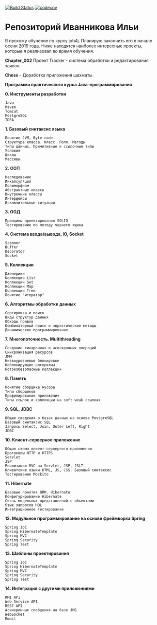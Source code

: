 [![Build Status](https://travis-ci.org/baratrumus/job4j.svg?branch=master)](https://travis-ci.org/baratrumus/job4j)
[![codecov](https://codecov.io/gh/baratrumus/job4j/branch/master/graph/badge.svg)](https://codecov.io/gh/baratrumus/job4j)


# Репозиторий  Иванникова Ильи

Я прохожу обучение по курсу job4j. Планирую закончить его в начале осени 2019 года. Ниже находятся наиболее интересные проекты, которые я реализовал во время обучения.

**Chapter_002**  Проект Tracker - система обработки и редактирования заявок.

**Chess** - Доработка приложения шахматы.


**Программа практического курса Java-программирования**

**0. Инструменты разработки**

    Java
    Maven
    Tomcat
    PostgreSQL
    IDEA

**1. Базовый синтаксис языка**

    Понятие JVM, Byte code
    Структура класса. Класс. Поля. Методы
    Типы данных. Примитивные и ссылочные типы
    Условия
    Циклы
    Массивы

**2. ООП**

    Наследование
    Инкапсуляция
    Полиморфизм
    Абстрактные классы
    Внутренние классы
    Интерфейсы
    Исключительные ситуации

**3. ООД**

    Принципы проектирования SOLID
    Тестирование по методу черного ящика

**4. Система ввода/вывода, IO, Socket**

    Scanner
    Buffer
    Decorator
    Socket

**5. Коллекции**

    Дженерики
    Коллекции List
    Коллекции Set
    Коллекции Map
    Коллекции Tree
    Понятие "итератор"

**6. Алгоритмы обработки данных**

    Сортировка и поиск
    Виды структур данных
    Обходы графов
    Комбинаторный поиск и эвристические методы
    Динамическое программирование

**7. Многопоточность. Multithreading**

    Создание синхронных и асинхронных операций
    Синхронизация ресурсов
    JMM
    Низкоуровневые блокировки
    Неблокирующие алгоритмы
    Потокобезопасные коллекции

**8. Память**

    Понятие сборщика мусора
    Типы сборщиков
    Профилирование приложения
    Типы ссылок и коллекции на soft weak ссылках

**9. SQL, JDBC**

    Общие сведения о базах данных на основе PostgreSQL
    Базовый синтаксис SQL
    Запросы Select, Join, Outer Left, Right
    JDBC

**10. Клиент-серверное приложение**

    Общая схема клиент-серверного приложения
    Протоколы HTTP и HTTPS
    Servlet
    JSP
    Реализация MVC на Servlet, JSP, JSLT
    Клиентские языки HTML, JS, CSS. Базовый синтаксис
    Тестирование Mockito

**11. Hibernate**

    Базовые понятия ORM. Hibernate
    Конфигурирование Hibernate
    Связь модельных представлений с объектами
    Язык запросов HQL
    Интеграционное тестирование

**12. Модульное программирование на основе фреймворка Spring**

    Spring IoC
    Spring HibernateTemplate
    Spring MVC
    Spring Security
    Spring Test

**13. Шаблоны проектирования**

    Spring IoC
    Spring HibernateTemplate
    Spring MVC
    Spring Security
    Spring Test

**14. Интеграция с другими приложениями**

    RMI API
    Web Service API
    REST API
    Асинхронные сообщения на базе JMS
    WebSocket
    Email
